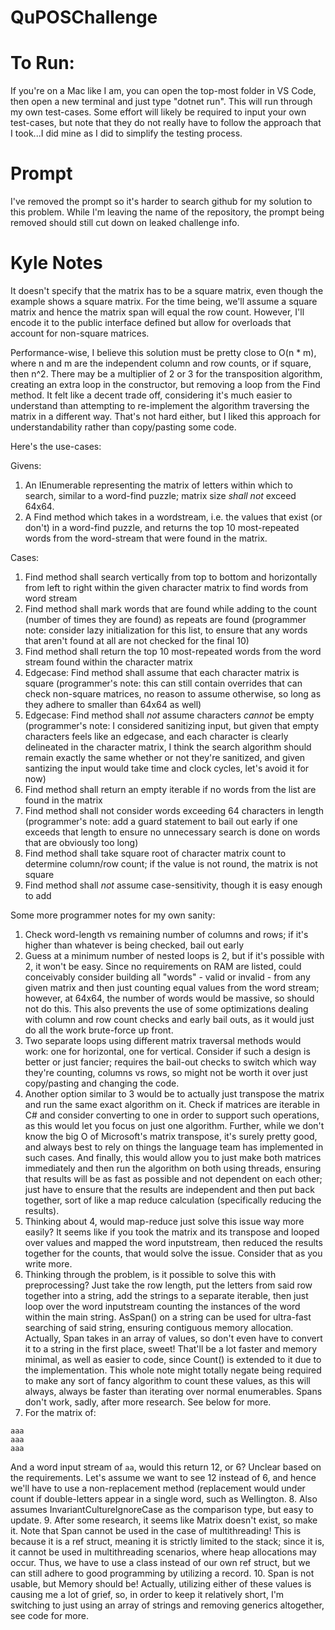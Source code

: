 # QuPOSChallenge

# To Run:
If you're on a Mac like I am, you can open the top-most folder in VS Code, then open a new terminal and just type "dotnet run". This will run through my own test-cases. Some effort will likely be required to input your own test-cases, but note that they do not really have to follow the approach that I took...I did mine as I did to simplify the testing process.

# Prompt
I've removed the prompt so it's harder to search github for my solution to this problem. While I'm leaving the name of the repository, the prompt being removed should still cut down on leaked challenge info.

# Kyle Notes
It doesn't specify that the matrix has to be a square matrix, even though the example shows a square matrix. For the time being, we'll assume a square matrix and hence the matrix span will equal the row count.
However, I'll encode it to the public interface defined but allow for overloads that account for non-square matrices. 

Performance-wise, I believe this solution must be pretty close to O(n * m), where n and m are the independent column and row counts, or if square, then n^2. There may be a multiplier of 2 or 3 for the transposition algorithm, creating an extra loop in the constructor, but removing a loop from the Find method. It felt like a decent trade off, considering it's much easier to understand than attempting to re-implement the algorithm traversing the matrix in a different way. That's not hard either, but I liked this approach for understandability rather than copy/pasting some code.

Here's the use-cases:

Givens:
1. An IEnumerable<string> representing the matrix of letters within which to search, similar to a word-find puzzle; matrix size *shall not* exceed 64x64.
2. A Find method which takes in a wordstream, i.e. the values that exist (or don't) in a word-find puzzle, and returns the top 10 most-repeated words from the word-stream that were found in the matrix.

Cases:
1. Find method shall search vertically from top to bottom and horizontally from left to right within the given character matrix to find words from word stream
2. Find method shall mark words that are found while adding to the count (number of times they are found) as repeats are found (programmer note: consider lazy initialization for this list, to ensure that any words that aren't found at all are not checked for the final 10)
3. Find method shall return the top 10 most-repeated words from the word stream found within the character matrix
4. Edgecase: Find method shall assume that each character matrix is square (programmer's note: this can still contain overrides that can check non-square matrices, no reason to assume otherwise, so long as they adhere to smaller than 64x64 as well)
5. Edgecase: Find method shall *not* assume characters *cannot* be empty (programmer's note: I considered sanitizing input, but given that empty characters feels like an edgecase, and each character is clearly delineated in the character matrix, I think the search algorithm should remain exactly the same whether or not they're sanitized, and given santizing the input would take time and clock cycles, let's avoid it for now)
6. Find method shall return an empty iterable if no words from the list are found in the matrix
7. Find method shall not consider words exceeding 64 characters in length (programmer's note: add a guard statement to bail out early if one exceeds that length to ensure no unnecessary search is done on words that are obviously too long)
8. Find method shall take square root of character matrix count to determine column/row count; if the value is not round, the matrix is not square
9. Find method shall *not* assume case-sensitivity, though it is easy enough to add

Some more programmer notes for my own sanity:
1. Check word-length vs remaining number of columns and rows; if it's higher than whatever is being checked, bail out early
2. Guess at a minimum number of nested loops is 2, but if it's possible with 2, it won't be easy. Since no requirements on RAM are listed, could conceivably consider building all "words" - valid or invalid - from any given matrix and then just counting equal values from the word stream; however, at 64x64, the number of words would be massive, so should not do this. This also prevents the use of some optimizations dealing with column and row count checks and early bail outs, as it would just do all the work brute-force up front.
3. Two separate loops using different matrix traversal methods would work: one for horizontal, one for vertical. Consider if such a design is better or just fancier; requires the bail-out checks to switch which way they're counting, columns vs rows, so might not be worth it over just copy/pasting and changing the code.
4. Another option similar to 3 would be to actually just transpose the matrix and run the same exact algorithm on it. Check if matrices are iterable in C# and consider converting to one in order to support such operations, as this would let you focus on just one algorithm. Further, while we don't know the big O of Microsoft's matrix transpose, it's surely pretty good, and always best to rely on things the language team has implemented in such cases. And finally, this would allow you to just make both matrices immediately and then run the algorithm on both using threads, ensuring that results will be as fast as possible and not dependent on each other; just have to ensure that the results are independent and then put back together, sort of like a map reduce calculation (specifically reducing the results).
5. Thinking about 4, would map-reduce just solve this issue way more easily? It seems like if you took the matrix and its transpose and looped over values and mapped the word inputstream, then reduced the results together for the counts, that would solve the issue. Consider that as you write more.
6. Thinking through the problem, is it possible to solve this with preprocessing? Just take the row length, put the letters from said row together into a string, add the strings to a separate iterable, then just loop over the word inputstream counting the instances of the word within the main string. AsSpan() on a string can be used for ultra-fast searching of said string, ensuring contiguous memory allocation. Actually, Span<T> takes in an array of values, so don't even have to convert it to a string in the first place, sweet! That'll be a lot faster and memory minimal, as well as easier to code, since Count() is extended to it due to the implementation. This whole note might totally negate being required to make any sort of fancy algorithm to count these values, as this will always, always be faster than iterating over normal enumerables. Spans don't work, sadly, after more research. See below for more.
7. For the matrix of:
```
aaa
aaa
aaa
```

And a word input stream of `aa`, would this return 12, or 6? Unclear based on the requirements. Let's assume we want to see 12 instead of 6, and hence we'll have to use a non-replacement method (replacement would under count if double-letters appear in a single word, such as Wellington.
8. Also assumes InvariantCultureIgnoreCase as the comparison type, but easy to update.
9. After some research, it seems like Matrix<T> doesn't exist, so make it. Note that Span<T> cannot be used in the case of multithreading! This is because it is a ref struct, meaning it is strictly limited to the stack; since it is, it cannot be used in multithreading scenarios, where heap allocations may occur. Thus, we have to use a class instead of our own ref struct, but we can still adhere to good programming by utilizing a record.
10. Span<T> is not usable, but Memory<T> should be! Actually, utilizing either of these values is causing me a lot of grief, so, in order to keep it relatively short, I'm switching to just using an array of strings and removing generics altogether, see code for more.
